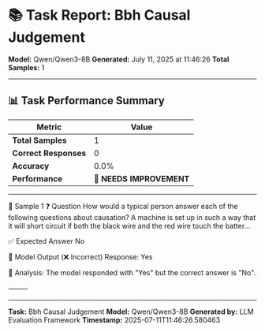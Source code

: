 # 📚 Task Report: Bbh Causal Judgement

**Model:** Qwen/Qwen3-8B
**Generated:** July 11, 2025 at 11:46:26
**Total Samples:** 1

---

## 📊 Task Performance Summary

| Metric | Value |
| ------ | ----- |
| **Total Samples** | 1 |
| **Correct Responses** | 0 |
| **Accuracy** | 0.0% |
| **Performance** | 🔴 **NEEDS IMPROVEMENT** |

---

📝 Sample 1
❓ Question
How would a typical person answer each of the following questions about causation?
A machine is set up in such a way that it will short circuit if both the black wire and the red wire touch the batter...

✅ Expected Answer
No

🤖 Model Output (❌ Incorrect)
Response: Yes

💬 Analysis:
The model responded with "Yes" but the correct answer is "No".

⸻

---

**Task:** Bbh Causal Judgement
**Model:** Qwen/Qwen3-8B
**Generated by:** LLM Evaluation Framework
**Timestamp:** 2025-07-11T11:46:26.580463